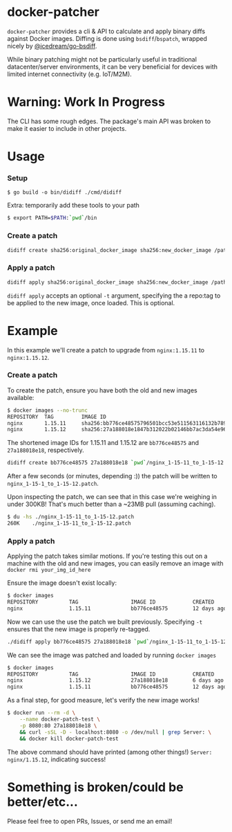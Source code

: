 # docker-patcher
`docker-patcher` provides a cli & API to calculate and apply binary diffs against Docker images. Diffing is done using `bsdiff`/`bspatch`, wrapped nicely by [@icedream/go-bsdiff](https://github.com/icedream/go-bsdiff).

While binary patching might not be particularly useful in traditional datacenter/server environments, it can be very beneficial for devices with limited internet connectivity (e.g. IoT/M2M).

# Warning: Work In Progress
The CLI has some rough edges. The package's main API was broken to make it easier to include in other projects.

# Usage

### Setup
```base
$ go build -o bin/didiff ./cmd/didiff
```

Extra: temporarily add these tools to your path
```bash
$ export PATH=$PATH:`pwd`/bin
```

### Create a patch
```bash
didiff create sha256:original_docker_image sha256:new_docker_image /path/to/diff.patch
```

### Apply a patch
```bash
didiff apply sha256:original_docker_image sha256:new_docker_image /path/to/diff.patch
```
`didiff apply` accepts an optional `-t` argument, specifying the a repo:tag to be applied to the new image, once loaded. This is optional.

# Example
In this example we'll create a patch to upgrade from `nginx:1.15.11` to `nginx:1.15.12`.

### Create a patch
To create the patch, ensure you have both the old and new images available:
```bash
$ docker images --no-trunc
REPOSITORY  TAG         IMAGE ID                                                                  CREATED       SIZE
nginx       1.15.11     sha256:bb776ce48575796501bcc53e511563116132b789ab0552d520513da8c738cba2   12 days ago   109MB
nginx       1.15.12     sha256:27a188018e1847b312022b02146bb7ac3da54e96fab838b7db9f102c8c3dd778   6 days ago    109MB
```

The shortened image IDs for 1.15.11 and 1.15.12 are `bb776ce48575` and `27a188018e18`, respectively.
```bash
didiff create bb776ce48575 27a188018e18 `pwd`/nginx_1-15-11_to_1-15-12.patch # Using full length IDs is supported, too
```

After a few seconds (or minutes, depending :)) the patch will be written to `nginx_1-15-1_to_1-15-12.patch`.

Upon inspecting the patch, we can see that in this case we're weighing in under 300KB! That's much better than a ~23MB pull (assuming caching).
```bash
$ du -hs ./nginx_1-15-11_to_1-15-12.patch
260K    ./nginx_1-15-11_to_1-15-12.patch
```

### Apply a patch
Applying the patch takes similar motions. If you're testing this out on a machine with the old and new images, you can easily remove an image with `docker rmi your_img_id_here`

Ensure the image doesn't exist locally:
```bash
$ docker images
REPOSITORY          TAG                 IMAGE ID            CREATED             SIZE
nginx               1.15.11             bb776ce48575        12 days ago         109MB
```

Now we can use the use the patch we built previously. Specifying `-t` ensures that the new image is properly re-tagged.
```bash
./didiff apply bb776ce48575 27a188018e18 `pwd`/nginx_1-15-11_to_1-15-12.patch -t nginx:1.15.12
```

We can see the image was patched and loaded by running `docker images`
```bash
$ docker images
REPOSITORY          TAG                 IMAGE ID            CREATED             SIZE
nginx               1.15.12             27a188018e18        6 days ago          109MB
nginx               1.15.11             bb776ce48575        12 days ago         109MB
```

As a final step, for good measure, let's verify the new image works!
```bash
$ docker run --rm -d \
    --name docker-patch-test \
    -p 8080:80 27a188018e18 \
    && curl -sSL -D - localhost:8080 -o /dev/null | grep Server: \
    && docker kill docker-patch-test
```
The above command should have printed (among other things!) `Server: nginx/1.15.12`, indicating success!

# Something is broken/could be better/etc...
Please feel free to open PRs, Issues, or send me an email!
